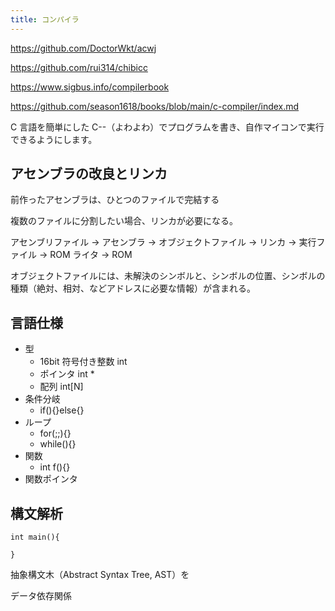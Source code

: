 ```yaml
---
title: コンパイラ
---
```


https://github.com/DoctorWkt/acwj

https://github.com/rui314/chibicc

https://www.sigbus.info/compilerbook

https://github.com/season1618/books/blob/main/c-compiler/index.md

C 言語を簡単にした C--（よわよわ）でプログラムを書き、自作マイコンで実行できるようにします。

## アセンブラの改良とリンカ

前作ったアセンブラは、ひとつのファイルで完結する

複数のファイルに分割したい場合、リンカが必要になる。

アセンブリファイル → アセンブラ → オブジェクトファイル → リンカ → 実行ファイル → ROM ライタ → ROM

オブジェクトファイルには、未解決のシンボルと、シンボルの位置、シンボルの種類（絶対、相対、などアドレスに必要な情報）が含まれる。

## 言語仕様

- 型
  - 16bit 符号付き整数 int
  - ポインタ int \*
  - 配列 int[N]
- 条件分岐
  - if(){}else{}
- ループ
  - for(;;){}
  - while(){}
- 関数
  - int f(){}
- 関数ポインタ

## 構文解析

```C:
int main(){

}
```

抽象構文木（Abstract Syntax Tree, AST）を

データ依存関係
